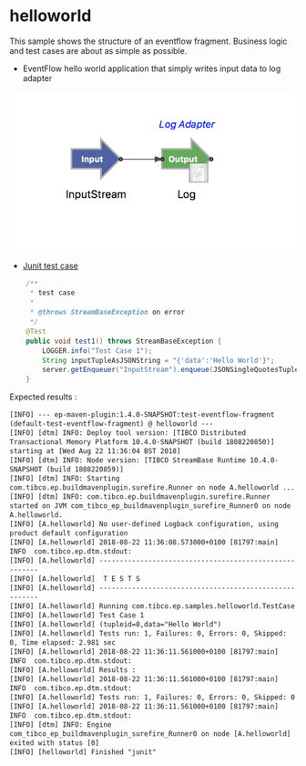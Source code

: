 # helloworld

This sample shows the structure of an eventflow fragment.  Business logic and test cases
are about as simple as possible.

* EventFlow hello world application that simply writes input data to log adapter

![Application](../resources/images/HelloWorld.png)

* [Junit test case](../../test/java/com/tibco/ep/samples/helloworld/TestCase.java)

```java
    /**
     * test case
     * 
     * @throws StreamBaseException on error
     */
    @Test
    public void test1() throws StreamBaseException {
        LOGGER.info("Test Case 1");
        String inputTupleAsJSONString = "{'data':'Hello World'}";
        server.getEnqueuer("InputStream").enqueue(JSONSingleQuotesTupleMaker.MAKER, inputTupleAsJSONString);
    }
```

Expected results :

```
[INFO] --- ep-maven-plugin:1.4.0-SNAPSHOT:test-eventflow-fragment (default-test-eventflow-fragment) @ helloworld ---
[INFO] [dtm] INFO: Deploy tool version: [TIBCO Distributed Transactional Memory Platform 10.4.0-SNAPSHOT (build 1808220850)] starting at [Wed Aug 22 11:36:04 BST 2018]
[INFO] [dtm] INFO: Node version: [TIBCO StreamBase Runtime 10.4.0-SNAPSHOT (build 1808220859)]
[INFO] [dtm] INFO: Starting com.tibco.ep.buildmavenplugin.surefire.Runner on node A.helloworld ...
[INFO] [dtm] INFO: com.tibco.ep.buildmavenplugin.surefire.Runner started on JVM com_tibco_ep_buildmavenplugin_surefire_Runner0 on node A.helloworld.
[INFO] [A.helloworld] No user-defined Logback configuration, using product default configuration
[INFO] [A.helloworld] 2018-08-22 11:36:08.573000+0100 [81797:main] INFO  com.tibco.ep.dtm.stdout:
[INFO] [A.helloworld] -------------------------------------------------------
[INFO] [A.helloworld]  T E S T S
[INFO] [A.helloworld] -------------------------------------------------------
[INFO] [A.helloworld] Running com.tibco.ep.samples.helloworld.TestCase
[INFO] [A.helloworld] Test Case 1
[INFO] [A.helloworld] (tupleid=0,data="Hello World")
[INFO] [A.helloworld] Tests run: 1, Failures: 0, Errors: 0, Skipped: 0, Time elapsed: 2.981 sec
[INFO] [A.helloworld] 2018-08-22 11:36:11.561000+0100 [81797:main] INFO  com.tibco.ep.dtm.stdout:
[INFO] [A.helloworld] Results :
[INFO] [A.helloworld] 2018-08-22 11:36:11.561000+0100 [81797:main] INFO  com.tibco.ep.dtm.stdout:
[INFO] [A.helloworld] Tests run: 1, Failures: 0, Errors: 0, Skipped: 0
[INFO] [A.helloworld] 2018-08-22 11:36:11.561000+0100 [81797:main] INFO  com.tibco.ep.dtm.stdout:
[INFO] [dtm] INFO: Engine com_tibco_ep_buildmavenplugin_surefire_Runner0 on node [A.helloworld] exited with status [0]
[INFO] [helloworld] Finished "junit"
```

